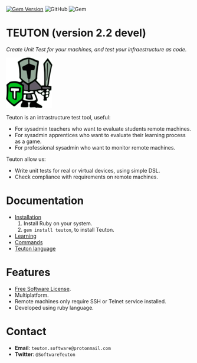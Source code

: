 
[![Gem Version](https://badge.fury.io/rb/teuton.svg)](https://badge.fury.io/rb/teuton)
![GitHub](https://img.shields.io/github/license/dvarrui/teuton)
![Gem](https://img.shields.io/gem/dv/teuton/2.1.11)


# TEUTON (version 2.2 devel)

_Create Unit Test for your machines, and
test your infraestructure as code._

![logo](./docs/images/logo.png)

Teuton is an intrastructure test tool, useful:
* For sysadmin teachers who want to evaluate students remote machines.
* For sysadmin apprentices who want to evaluate their learning process as a game.
* For professional sysadmin who want to monitor remote machines.

Teuton allow us:
* Write unit tests for real or virtual devices, using simple DSL.
* Check compliance with requirements on remote machines.

# Documentation

* [Installation](https://github.com/teuton-software/teuton/tree/master/docs/install/README.md)
    1. Install Ruby on your system.
    1. `gem install teuton`, to install Teuton.
* [Learning](https://github.com/teuton-software/teuton/tree/master/docs/learn/README.md)
* [Commands](https://github.com/teuton-software/teuton/tree/master/docs/commands/README.md)
* [Teuton language](https://github.com/teuton-software/teuton/tree/master/docs/dsl/README.md)

# Features

* [Free Software License](https://github.com/teuton-software/teuton/tree/master/LICENSE).
* Multiplatform.
* Remote machines only require SSH or Telnet service installed.
* Developed using ruby language.

# Contact

* **Email**: `teuton.software@protonmail.com`
* **Twitter**: `@SoftwareTeuton`
